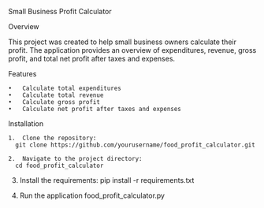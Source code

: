 Small Business Profit Calculator

Overview

This project was created to help small business owners calculate their profit. The application provides an overview of expenditures, revenue, gross profit, and total net profit after taxes and expenses.

Features

	•	Calculate total expenditures
	•	Calculate total revenue
	•	Calculate gross profit
	•	Calculate net profit after taxes and expenses

Installation

	1.	Clone the repository:
      git clone https://github.com/yourusername/food_profit_calculator.git

 	2.	Navigate to the project directory:
      cd food_profit_calculator

  3. Install the requirements:
     pip install -r requirements.txt

  5. Run the application
     food_profit_calculator.py

